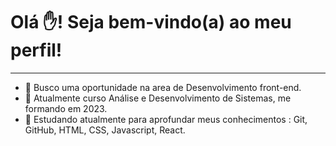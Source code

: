 # Olá ✋! Seja bem-vindo(a) ao meu perfil!
---
-  👀  Busco uma oportunidade na area de Desenvolvimento front-end.
-  🌱 Atualmente curso Análise e Desenvolvimento de Sistemas, me formando em 2023.
-  📖 Estudando atualmente para aprofundar meus conhecimentos : 
Git, GitHub, HTML, CSS, Javascript, React.
<!---
BrunoSts94/BrunoSts94 is a ✨ special ✨ repository because its `README.md` (this file) appears on your GitHub profile.
You can click the Preview link to take a look at your changes.
--->
